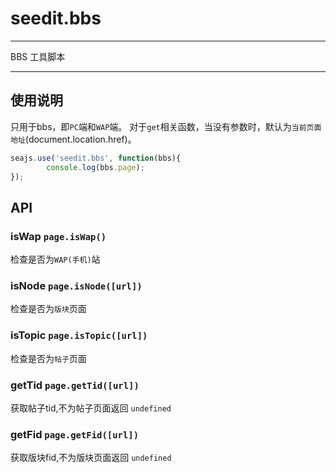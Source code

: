 # seedit.bbs

---

BBS 工具脚本

---

## 使用说明

只用于bbs，即`PC`端和`WAP`端。
对于`get`相关函数，当没有参数时，默认为`当前页面地址`(document.location.href)。

````javascript
seajs.use('seedit.bbs', function(bbs){
        console.log(bbs.page);
});
````

## API

### isWap   `page.isWap()`
检查是否为`WAP(手机)`站

### isNode    `page.isNode([url])`
检查是否为`版块`页面


### isTopic `page.isTopic([url])`
检查是否为`帖子`页面

### getTid  `page.getTid([url])`
获取帖子tid,不为帖子页面返回 `undefined`

### getFid  `page.getFid([url])`
获取版块fid,不为版块页面返回 `undefined`

